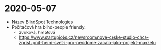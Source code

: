 # 2020-05-07

- Název BlindSpot Technologies
- Počítačová hra blind-people friendly.
  - zvuková, hmatová
  - <https://www.startupjobs.cz/newsroom/nove-ceske-studio-chce-zpristupnit-herni-svet-i-pro-nevidome-zacalo-jako-projekt-manzelu>
